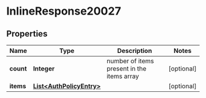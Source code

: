 # InlineResponse20027

## Properties
Name | Type | Description | Notes
------------ | ------------- | ------------- | -------------
**count** | **Integer** | number of items present in the items array |  [optional]
**items** | [**List&lt;AuthPolicyEntry&gt;**](AuthPolicyEntry.md) |  |  [optional]
